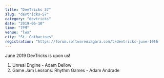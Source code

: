 ```yaml
---
title: "DevTricks 57"
slug: "devtricks-57"
category: "devtricks"
date: "2019-06-10"
time: "7PM"
venue: "lws"
city: "St. Catharines"
registration: "https://forum.softwareniagara.com/t/devtricks-june-10th-landlord-web-solutions/552"
---
```


June 2019 DevTricks is upon us!

1. Unreal Engine - Adam Dellow
2. Game Jam Lessons: Rhythm Games - Adam Andrade
